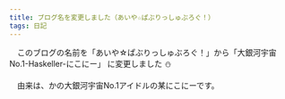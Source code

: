 ```yaml
---
title: ブログ名を変更しました（あいや☆ぱぶりっしゅぶろぐ！）
tags: 日記
---
```

　このブログの名前を「あいや☆ぱぶりっしゅぶろぐ！」から「大銀河宇宙No.1-Haskeller-にこにー」
に変更しました :snowman:

　由来は、かの大銀河宇宙No.1アイドルの某にこにーです。
